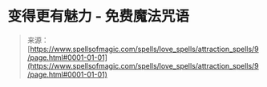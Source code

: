 <!--yml

category: 未分类

date: 2024-06-12 18:32:42

-->

# 变得更有魅力 - 免费魔法咒语

> 来源：[https://www.spellsofmagic.com/spells/love_spells/attraction_spells/9/page.html#0001-01-01](https://www.spellsofmagic.com/spells/love_spells/attraction_spells/9/page.html#0001-01-01)
